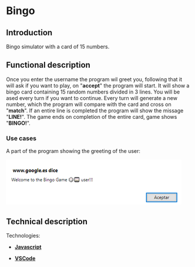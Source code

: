 Bingo
=========

## Introduction

Bingo simulator with a card of 15 numbers.

## Functional description

Once you enter the username the program wil greet you, following that it will ask if you want to play, on "**accept**" the program will start. It will show a bingo card containing 15 random numbers divided in 3 lines. You will be ased every turn if you want to continue. Every turn will generate a new number, which the program will compare with the card and cross on "**match**". If an entire line is completed the program will show the missage "**LINE!**". The game ends on completion of the entire card, game shows "**BINGO!**".

### Use cases

A part of the program showing the greeting of the user:

![Bingo Welcome](./captura.png "alert pop-up")

## Technical description

Technologies:

- [**Javascript**](https://developer.mozilla.org/es/docs/Web/JavaScript)

- [**VSCode**](https://code.visualstudio.com/docs)
